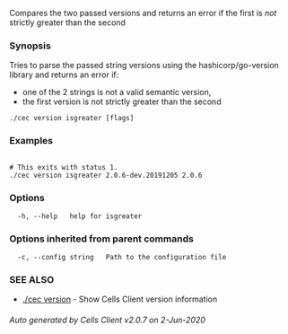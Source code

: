 Compares the two passed versions and returns an error if the first is *not* strictly greater than the second

### Synopsis

Tries to parse the passed string versions using the hashicorp/go-version library and returns an error if:
  - one of the 2 strings is not a valid semantic version,
  - the first version is not strictly greater than the second

```
./cec version isgreater [flags]
```

### Examples

```

# This exits with status 1.
./cec version isgreater 2.0.6-dev.20191205 2.0.6

```

### Options

```
  -h, --help   help for isgreater
```

### Options inherited from parent commands

```
  -c, --config string   Path to the configuration file
```

### SEE ALSO

* [./cec version](./cec-version)	 - Show Cells Client version information

###### Auto generated by Cells Client v2.0.7 on 2-Jun-2020
